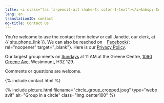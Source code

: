 ```yaml
---
title: <i class="fas fa-pencil-alt shake-tl color-1-text"></i>&nbsp; Contact Us &nbsp;<i class="fas fa-phone shake-bottom color-1-dark-text"></i>
lang: en
translationID: contact
og-title: Contact Us
---
```

You’re welcome to use the <i class="fas fa-pencil-alt color-1-text"></i> contact form below or call Janette, our clerk, at <i class="fas fa-phone color-1-dark-text"></i> {{ site.phone_link }}. We can also be reached on &nbsp;<i class="fab fa-facebook-f color-1-text"></i> &nbsp;[Facebook](https://www.facebook.com/MontrealQuakers/){: rel="noopener" target="_blank"}. Here is our [Privacy Policy](/privacy). 

Our largest group meets on [Sundays](/directions) at 11 AM at the Greene Centre, [1090 Greene Ave](/directions), Westmount, H3Z 1Z9.

Comments or questions are welcome.

{% include contact.html %}

{% include picture.html filename="circle_group_cropped.jpeg" type="webp avif" alt="Group in a circle" class="img_center100" %}
